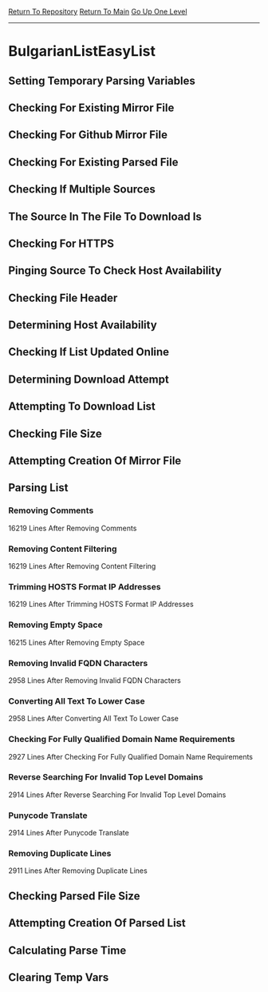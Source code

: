 [Return To Repository](https://github.com/bast69/piholeparser/)
[Return To Main](https://github.com/bast69/piholeparser/blob/master/RecentRunLogs/Mainlog.md)
[Go Up One Level](https://github.com/bast69/piholeparser/blob/master/RecentRunLogs/TopLevelScripts/30-Processing-External-Blacklists.md)
____________________________________
# BulgarianListEasyList
## Setting Temporary Parsing Variables
## Checking For Existing Mirror File
## Checking For Github Mirror File
## Checking For Existing Parsed File
## Checking If Multiple Sources
## The Source In The File To Download Is
## Checking For HTTPS
## Pinging Source To Check Host Availability
## Checking File Header
## Determining Host Availability
## Checking If List Updated Online
## Determining Download Attempt
## Attempting To Download List
## Checking File Size
## Attempting Creation Of Mirror File
## Parsing List
### Removing Comments
16219 Lines After Removing Comments
### Removing Content Filtering
16219 Lines After Removing Content Filtering
### Trimming HOSTS Format IP Addresses
16219 Lines After Trimming HOSTS Format IP Addresses
### Removing Empty Space
16215 Lines After Removing Empty Space
### Removing Invalid FQDN Characters
2958 Lines After Removing Invalid FQDN Characters
### Converting All Text To Lower Case
2958 Lines After Converting All Text To Lower Case
### Checking For Fully Qualified Domain Name Requirements
2927 Lines After Checking For Fully Qualified Domain Name Requirements
### Reverse Searching For Invalid Top Level Domains
2914 Lines After Reverse Searching For Invalid Top Level Domains
### Punycode Translate
2914 Lines After Punycode Translate
### Removing Duplicate Lines
2911 Lines After Removing Duplicate Lines
## Checking Parsed File Size
## Attempting Creation Of Parsed List
## Calculating Parse Time
## Clearing Temp Vars
